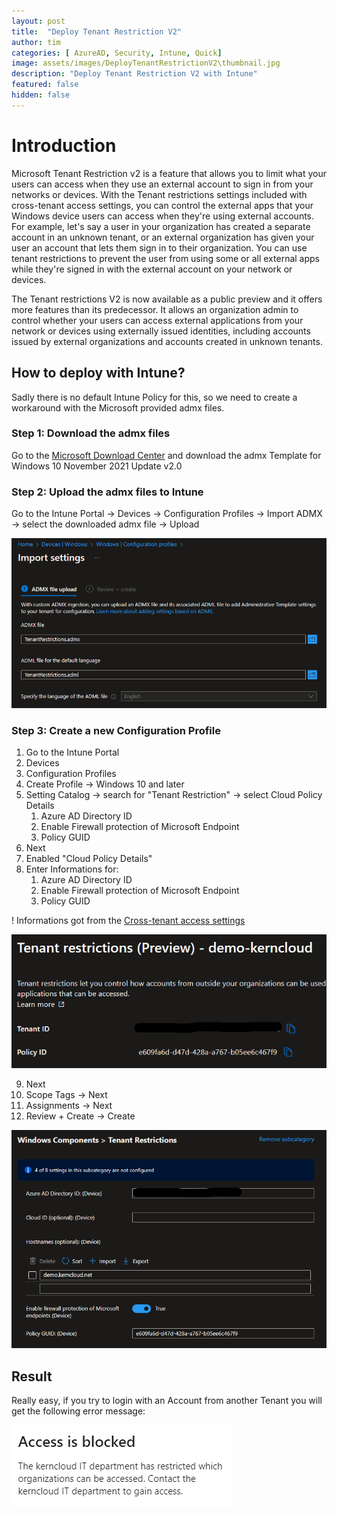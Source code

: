 ```yaml
---
layout: post
title:  "Deploy Tenant Restriction V2"
author: tim
categories: [ AzureAD, Security, Intune, Quick]
image: assets/images/DeployTenantRestrictionV2\thumbnail.jpg
description: "Deploy Tenant Restriction V2 with Intune"
featured: false
hidden: false
---
```


# Introduction

Microsoft Tenant Restriction v2 is a feature that allows you to limit what your users can access when they use an external account to sign in from your networks or devices. With the Tenant restrictions settings included with cross-tenant access settings, you can control the external apps that your Windows device users can access when they're using external accounts. For example, let's say a user in your organization has created a separate account in an unknown tenant, or an external organization has given your user an account that lets them sign in to their organization. You can use tenant restrictions to prevent the user from using some or all external apps while they're signed in with the external account on your network or devices.

The Tenant restrictions V2 is now available as a public preview and it offers more features than its predecessor. It allows an organization admin to control whether your users can access external applications from your network or devices using externally issued identities, including accounts issued by external organizations and accounts created in unknown tenants.


## How to deploy with Intune?

Sadly there is no default Intune Policy for this, so we need to create a workaround with the Microsoft provided admx files.

### Step 1: Download the admx files

Go to the [Microsoft Download Center](https://www.microsoft.com/en-us/download/details.aspx?id=104042) and download the admx Template for Windows 10 November 2021 Update v2.0

### Step 2: Upload the admx files to Intune

Go to the Intune Portal -> Devices -> Configuration Profiles -> Import ADMX -> select the downloaded admx file -> Upload

![Intune admx](/assets/images/DeployTenantRestrictionV2/Intune2.png)

### Step 3: Create a new Configuration Profile

 1. Go to the Intune Portal
 2. Devices
 3. Configuration Profiles
 4. Create Profile -> Windows 10 and later
 6. Setting Catalog -> search for "Tenant Restriction" -> select Cloud Policy Details
    1. Azure AD Directory ID
    2. Enable Firewall protection of Microsoft Endpoint
    3. Policy GUID
 7. Next
 8. Enabled "Cloud Policy Details"
 9. Enter Informations for:
    1. Azure AD Directory ID
    2. Enable Firewall protection of Microsoft Endpoint
    3. Policy GUID

! Informations got from the [Cross-tenant access settings](https://entra.microsoft.com/#view/Microsoft_AAD_IAM/CompanyRelationshipsMenuBlade/~/CrossTenantAccessSettings/menuId/IdentityProviders)

![Intune admx](/assets/images/DeployTenantRestrictionV2/XTAP.png)

9.  Next
10. Scope Tags -> Next
11. Assignments -> Next
12. Review + Create -> Create

![Intune admx](/assets/images/DeployTenantRestrictionV2/Intune3.png)

## Result

Really easy, if you try to login with an Account from another Tenant you will get the following error message:

![Error](/assets/images/DeployTenantRestrictionV2/Error.png)
